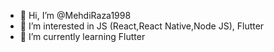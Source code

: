 - 👋 Hi, I’m @MehdiRaza1998
- 👀 I’m interested in JS (React,React Native,Node JS), Flutter
- 🌱 I’m currently learning Flutter

<!---
MehdiRaza1998/MehdiRaza1998 is a ✨ special ✨ repository because its `README.md` (this file) appears on your GitHub profile.
You can click the Preview link to take a look at your changes.
--->
